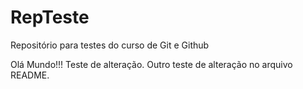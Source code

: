 # RepTeste
 Repositório para testes do curso de Git e Github

Olá Mundo!!!
Teste de alteração.
Outro teste de alteração no arquivo README.

